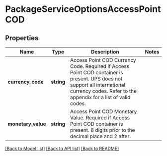 # PackageServiceOptionsAccessPointCOD

## Properties
Name | Type | Description | Notes
------------ | ------------- | ------------- | -------------
**currency_code** | **string** | Access Point COD Currency Code.  Required if Access Point COD container is present. UPS does not support all international currency codes. Refer to the appendix for a list of valid codes. | 
**monetary_value** | **string** | Access Point COD Monetary Value.  Required if Access Point COD container is present. 8 digits prior to the decimal place and 2 after. | 

[[Back to Model list]](../../README.md#documentation-for-models) [[Back to API list]](../../README.md#documentation-for-api-endpoints) [[Back to README]](../../README.md)


